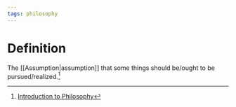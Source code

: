 ```yaml
---
tags: philosophy
---
```


# Definition

The [[Assumption|assumption]] that some things should be/ought to be pursued/realized.[^1]

[^1]: [Introduction to Philosophy](zotero://open-pdf/library/items/M84L5RRJ?page=155)